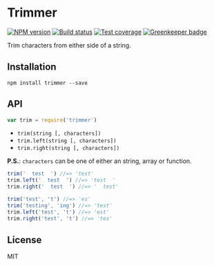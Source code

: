 # Trimmer

[![NPM version](https://img.shields.io/npm/v/trimmer.svg?style=flat)](https://npmjs.org/package/trimmer)
[![Build status](https://img.shields.io/travis/blakeembrey/node-trimmer.svg?style=flat)](https://travis-ci.org/blakeembrey/node-trimmer)
[![Test coverage](https://img.shields.io/coveralls/blakeembrey/node-trimmer.svg?style=flat)](https://coveralls.io/r/blakeembrey/node-trimmer?branch=master)
[![Greenkeeper badge](https://badges.greenkeeper.io/blakeembrey/node-trimmer.svg)](https://greenkeeper.io/)

Trim characters from either side of a string.

## Installation

```
npm install trimmer --save
```

## API

```js
var trim = require('trimmer')
```

* `trim(string [, characters])`
* `trim.left(string [, characters])`
* `trim.right(string [, characters])`

**P.S.**: `characters` can be one of either an string, array or function.

```js
trim('  test  ') //=> 'test'
trim.left('  test  ') //=> 'test  '
trim.right('  test  ') //=> '  test'

trim('test', 't') //=> 'es'
trim('testing', 'ing') //=> 'test'
trim.left('test', 't') //=> 'est'
trim.right('test', 't') //=> 'tes'
```

## License

MIT
